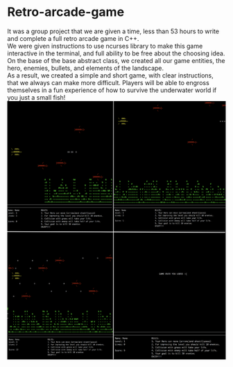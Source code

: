 # Retro-arcade-game
It was a group project that we are given a time, less than 53 hours to write and complete a full retro arcade game in C++.\
We were given instructions to use ncurses library to make this game interactive in the terminal, and full ability to be free about the choosing idea.\
On the base of the base abstract class, we created all our game entities, the hero, enemies, bullets, and elements of the landscape.\
As a result, we created a simple and short game, with clear instructions, that we always can make more difficult.
Players will be able to engross themselves in a fun experience of how to survive the underwater world if you just a small fish!\
![GitHub Screen shot](screens/Screen_Shot.png)

